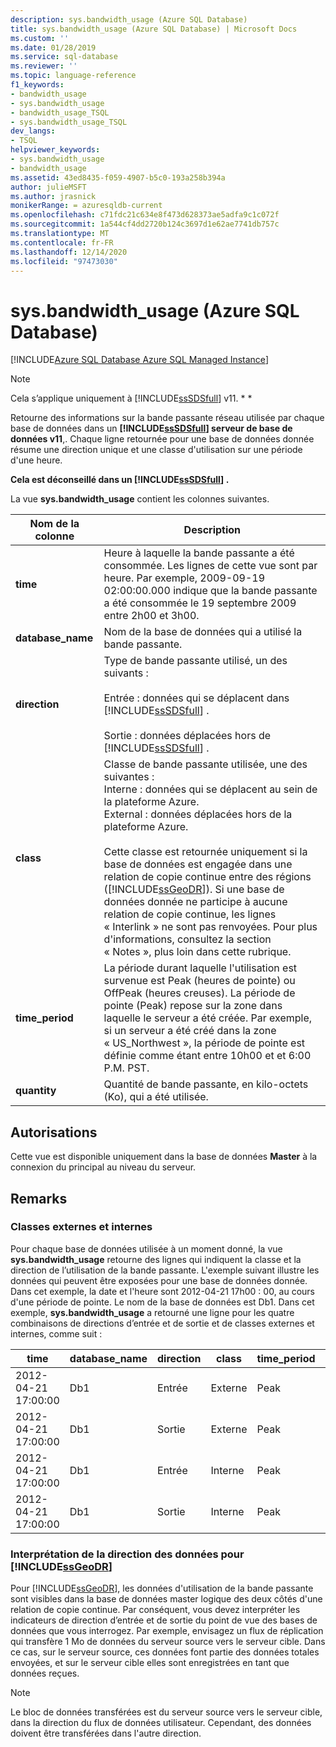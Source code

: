 ```yaml
---
description: sys.bandwidth_usage (Azure SQL Database)
title: sys.bandwidth_usage (Azure SQL Database) | Microsoft Docs
ms.custom: ''
ms.date: 01/28/2019
ms.service: sql-database
ms.reviewer: ''
ms.topic: language-reference
f1_keywords:
- bandwidth_usage
- sys.bandwidth_usage
- bandwidth_usage_TSQL
- sys.bandwidth_usage_TSQL
dev_langs:
- TSQL
helpviewer_keywords:
- sys.bandwidth_usage
- bandwidth_usage
ms.assetid: 43ed8435-f059-4907-b5c0-193a258b394a
author: julieMSFT
ms.author: jrasnick
monikerRange: = azuresqldb-current
ms.openlocfilehash: c71fdc21c634e8f473d628373ae5adfa9c1c072f
ms.sourcegitcommit: 1a544cf4dd2720b124c3697d1e62ae7741db757c
ms.translationtype: MT
ms.contentlocale: fr-FR
ms.lasthandoff: 12/14/2020
ms.locfileid: "97473030"
---
```

# <a name="sysbandwidth_usage-azure-sql-database"></a>sys.bandwidth_usage (Azure SQL Database)

[!INCLUDE[Azure SQL Database Azure SQL Managed Instance](../../includes/applies-to-version/asdb-asdbmi.md)]

> [!NOTE]
> Cela s’applique uniquement à [!INCLUDE[ssSDSfull](../../includes/sssdsfull-md.md)] v11. * *  
  
 Retourne des informations sur la bande passante réseau utilisée par chaque base de données dans un **[!INCLUDE[ssSDSfull](../../includes/sssdsfull-md.md)] serveur de base de données v11**,. Chaque ligne retournée pour une base de données donnée résume une direction unique et une classe d'utilisation sur une période d'une heure.  
  
 **Cela est déconseillé dans un [!INCLUDE[ssSDSfull](../../includes/sssdsfull-md.md)] .**  
  
 La vue **sys.bandwidth_usage** contient les colonnes suivantes.  
  
|Nom de la colonne|Description|  
|-----------------|-----------------|  
|**time**|Heure à laquelle la bande passante a été consommée. Les lignes de cette vue sont par heure. Par exemple, 2009-09-19 02:00:00.000 indique que la bande passante a été consommée le 19 septembre 2009 entre 2h00 et 3h00.|  
|**database_name**|Nom de la base de données qui a utilisé la bande passante.|  
|**direction**|Type de bande passante utilisé, un des suivants :<br /><br /> Entrée : données qui se déplacent dans [!INCLUDE[ssSDSfull](../../includes/sssdsfull-md.md)] .<br /><br /> Sortie : données déplacées hors de [!INCLUDE[ssSDSfull](../../includes/sssdsfull-md.md)] .|  
|**class**|Classe de bande passante utilisée, une des suivantes :<br />Interne : données qui se déplacent au sein de la plateforme Azure.<br />External : données déplacées hors de la plateforme Azure.<br /><br /> Cette classe est retournée uniquement si la base de données est engagée dans une relation de copie continue entre des régions ([!INCLUDE[ssGeoDR](../../includes/ssgeodr-md.md)]). Si une base de données donnée ne participe à aucune relation de copie continue, les lignes « Interlink » ne sont pas renvoyées. Pour plus d'informations, consultez la section « Notes », plus loin dans cette rubrique.|  
|**time_period**|La période durant laquelle l'utilisation est survenue est Peak (heures de pointe) ou OffPeak (heures creuses). La période de pointe (Peak) repose sur la zone dans laquelle le serveur a été créée. Par exemple, si un serveur a été créé dans la zone « US_Northwest », la période de pointe est définie comme étant entre 10h00 et et 6:00 P.M. PST.|  
|**quantity**|Quantité de bande passante, en kilo-octets (Ko), qui a été utilisée.|  
  
## <a name="permissions"></a>Autorisations

 Cette vue est disponible uniquement dans la base de données **Master** à la connexion du principal au niveau du serveur.  
  
## <a name="remarks"></a>Remarks  
  
### <a name="external-and-internal-classes"></a>Classes externes et internes

 Pour chaque base de données utilisée à un moment donné, la vue **sys.bandwidth_usage** retourne des lignes qui indiquent la classe et la direction de l’utilisation de la bande passante. L'exemple suivant illustre les données qui peuvent être exposées pour une base de données donnée. Dans cet exemple, la date et l'heure sont 2012-04-21 17h00 : 00, au cours d'une période de pointe. Le nom de la base de données est Db1. Dans cet exemple, **sys.bandwidth_usage** a retourné une ligne pour les quatre combinaisons de directions d’entrée et de sortie et de classes externes et internes, comme suit :  
  
|time|database_name|direction|class|time_period|quantité|  
|----------|--------------------|---------------|-----------|------------------|--------------|  
|2012-04-21 17:00:00|Db1|Entrée|Externe|Peak|66|  
|2012-04-21 17:00:00|Db1|Sortie|Externe|Peak|741|  
|2012-04-21 17:00:00|Db1|Entrée|Interne|Peak|1052|  
|2012-04-21 17:00:00|Db1|Sortie|Interne|Peak|3525|  
  
### <a name="interpreting-data-direction-for-ssgeodr"></a>Interprétation de la direction des données pour [!INCLUDE[ssGeoDR](../../includes/ssgeodr-md.md)]

 Pour [!INCLUDE[ssGeoDR](../../includes/ssgeodr-md.md)], les données d'utilisation de la bande passante sont visibles dans la base de données master logique des deux côtés d'une relation de copie continue. Par conséquent, vous devez interpréter les indicateurs de direction d’entrée et de sortie du point de vue des bases de données que vous interrogez. Par exemple, envisagez un flux de réplication qui transfère 1 Mo de données du serveur source vers le serveur cible. Dans ce cas, sur le serveur source, ces données font partie des données totales envoyées, et sur le serveur cible elles sont enregistrées en tant que données reçues.  
  
> [!NOTE]  
> Le bloc de données transférées est du serveur source vers le serveur cible, dans la direction du flux de données utilisateur. Cependant, des données doivent être transférées dans l'autre direction.  
